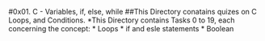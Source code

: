 #0x01. C - Variables, if, else, while
##This Directory conatains quizes on C Loops, and Conditions.
*This Directory contains Tasks 0 to 19, each concerning the concept:
	* Loops
	* if and esle statements
	* Boolean

